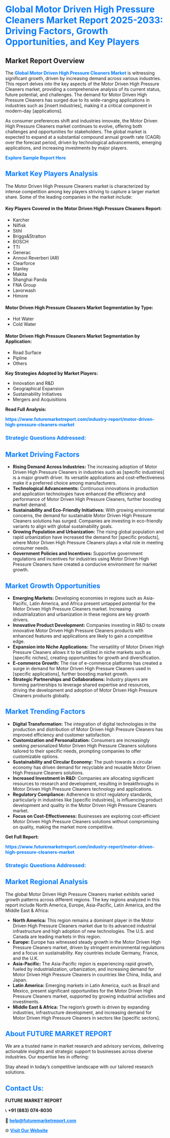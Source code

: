 <h1 style="color: #007BFF;">Global Motor Driven High Pressure Cleaners Market Report 2025-2033: Driving Factors, Growth Opportunities, and Key Players</h1>

<section id="overview">
<h2>Market Report Overview</h2>
<p>The <a href="https://www.futuremarketreport.com/industry-report/motor-driven-high-pressure-cleaners-market" style="color: #007BFF; text-decoration: none;"><strong>Global Motor Driven High Pressure Cleaners Market</strong></a> is witnessing significant growth, driven by increasing demand across various industries. This report delves into the key aspects of the Motor Driven High Pressure Cleaners market, providing a comprehensive analysis of its current status, future potential, and challenges. The demand for Motor Driven High Pressure Cleaners has surged due to its wide-ranging applications in industries such as [insert industries], making it a critical component in modern-day [applications].</p>
<p>As consumer preferences shift and industries innovate, the Motor Driven High Pressure Cleaners market continues to evolve, offering both challenges and opportunities for stakeholders. The global market is expected to expand at a substantial compound annual growth rate (CAGR) over the forecast period, driven by technological advancements, emerging applications, and increasing investments by major players.</p>
</section>

<section id="overview">
<p><a href="https://www.futuremarketreport.com/request-sample/reportId=86356" style="color: #007BFF; text-decoration: none;"><strong>Explore Sample Report Here</strong></a></p>
</section>

<section id="key-players">
<h2 style="color: #007BFF;">Market Key Players Analysis</h2>
<p>The Motor Driven High Pressure Cleaners market is characterized by intense competition among key players striving to capture a larger market share. Some of the leading companies in the market include:</p>
<h4>Key Players Covered in the Motor Driven High Pressure Cleaners Report:</h4>
<ul><li>Karcher</li><li>Nilfisk</li><li>Stihl</li><li>Briggs&amp;Stratton</li><li>BOSCH</li><li>TTI</li><li>Generac</li><li>Annovi Reverberi (AR)</li><li>Clearforce</li><li>Stanley</li><li>Makita</li><li>Shanghai Panda</li><li>FNA Group</li><li>Lavorwash</li><li>Himore</li></ul>
<h4>Motor Driven High Pressure Cleaners Market Segmentation by Type:</h4>
<ul><li>Hot Water</li><li>Cold Water</li></ul>

<h4>Motor Driven High Pressure Cleaners Market Segmentation by Application:</h4>
<ul><li>Road Surface</li><li>Pipline</li><li>Others</li></ul>
<p><strong>Key Strategies Adopted by Market Players:</strong></p>
<ul>
<li>Innovation and R&D</li>
<li>Geographical Expansion</li>
<li>Sustainability Initiatives</li>
<li>Mergers and Acquisitions</li>
</ul>
</section>

<section>
<p><strong>Read Full Analysis: </strong></p><a href="https://www.futuremarketreport.com/industry-report/motor-driven-high-pressure-cleaners-market" style="color: #007BFF; text-decoration: none;"><strong>https://www.futuremarketreport.com/industry-report/motor-driven-high-pressure-cleaners-market</strong></a>
<h3 style="color: #007BFF;">Strategic Questions Addressed:</h3>
</section>

<section id="driving-factors">
<h2 style="color: #007BFF;">Market Driving Factors</h2>
<ul>
<li><strong>Rising Demand Across Industries:</strong> The increasing adoption of Motor Driven High Pressure Cleaners in industries such as [specific industries] is a major growth driver. Its versatile applications and cost-effectiveness make it a preferred choice among manufacturers.</li>
<li><strong>Technological Advancements:</strong> Continuous innovations in production and application technologies have enhanced the efficiency and performance of Motor Driven High Pressure Cleaners, further boosting market demand.</li>
<li><strong>Sustainability and Eco-Friendly Initiatives:</strong> With growing environmental concerns, the demand for sustainable Motor Driven High Pressure Cleaners solutions has surged. Companies are investing in eco-friendly variants to align with global sustainability goals.</li>
<li><strong>Growing Population and Urbanization:</strong> The rising global population and rapid urbanization have increased the demand for [specific products], where Motor Driven High Pressure Cleaners plays a vital role in meeting consumer needs.</li>
<li><strong>Government Policies and Incentives:</strong> Supportive government regulations and incentives for industries using Motor Driven High Pressure Cleaners have created a conducive environment for market growth.</li>
</ul>
</section>

<section id="growth-opportunities">
<h2 style="color: #007BFF;">Market Growth Opportunities</h2>
<ul>
<li><strong>Emerging Markets:</strong> Developing economies in regions such as Asia-Pacific, Latin America, and Africa present untapped potential for the Motor Driven High Pressure Cleaners market. Increasing industrialization and urbanization in these regions are key growth drivers.</li>
<li><strong>Innovative Product Development:</strong> Companies investing in R&D to create innovative Motor Driven High Pressure Cleaners products with enhanced features and applications are likely to gain a competitive edge.</li>
<li><strong>Expansion into Niche Applications:</strong> The versatility of Motor Driven High Pressure Cleaners allows it to be utilized in niche markets such as [specific niches], creating opportunities for growth and diversification.</li>
<li><strong>E-commerce Growth:</strong> The rise of e-commerce platforms has created a surge in demand for Motor Driven High Pressure Cleaners used in [specific applications], further boosting market growth.</li>
<li><strong>Strategic Partnerships and Collaborations:</strong> Industry players are forming partnerships to leverage shared expertise and resources, driving the development and adoption of Motor Driven High Pressure Cleaners products globally.</li>
</ul>
</section>

<section id="trending-factors">
<h2 style="color: #007BFF;">Market Trending Factors</h2>
<ul>
<li><strong>Digital Transformation:</strong> The integration of digital technologies in the production and distribution of Motor Driven High Pressure Cleaners has improved efficiency and customer satisfaction.</li>
<li><strong>Customization and Personalization:</strong> Consumers are increasingly seeking personalized Motor Driven High Pressure Cleaners solutions tailored to their specific needs, prompting companies to offer customizable options.</li>
<li><strong>Sustainability and Circular Economy:</strong> The push towards a circular economy has driven demand for recyclable and reusable Motor Driven High Pressure Cleaners solutions.</li>
<li><strong>Increased Investment in R&D:</strong> Companies are allocating significant resources to research and development, resulting in breakthroughs in Motor Driven High Pressure Cleaners technology and applications.</li>
<li><strong>Regulatory Compliance:</strong> Adherence to strict regulatory standards, particularly in industries like [specific industries], is influencing product development and quality in the Motor Driven High Pressure Cleaners market.</li>
<li><strong>Focus on Cost-Effectiveness:</strong> Businesses are exploring cost-efficient Motor Driven High Pressure Cleaners solutions without compromising on quality, making the market more competitive.</li>
</ul>
</section>

<section>
<p><strong>Get Full Report: </strong></p><a href="https://www.futuremarketreport.com/industry-report/motor-driven-high-pressure-cleaners-market" style="color: #007BFF; text-decoration: none;"><strong>https://www.futuremarketreport.com/industry-report/motor-driven-high-pressure-cleaners-market</strong></a>
<h3 style="color: #007BFF;">Strategic Questions Addressed:</h3>
</section>


<section id="regional-analysis">
<h2 style="color: #007BFF;">Market Regional Analysis</h2>
<p>The global Motor Driven High Pressure Cleaners market exhibits varied growth patterns across different regions. The key regions analyzed in this report include North America, Europe, Asia-Pacific, Latin America, and the Middle East & Africa:</p>
<ul>
<li><strong>North America:</strong> This region remains a dominant player in the Motor Driven High Pressure Cleaners market due to its advanced industrial infrastructure and high adoption of new technologies. The U.S. and Canada are leading markets in this region.</li>
<li><strong>Europe:</strong> Europe has witnessed steady growth in the Motor Driven High Pressure Cleaners market, driven by stringent environmental regulations and a focus on sustainability. Key countries include Germany, France, and the U.K.</li>
<li><strong>Asia-Pacific:</strong> The Asia-Pacific region is experiencing rapid growth, fueled by industrialization, urbanization, and increasing demand for Motor Driven High Pressure Cleaners in countries like China, India, and Japan.</li>
<li><strong>Latin America:</strong> Emerging markets in Latin America, such as Brazil and Mexico, present significant opportunities for the Motor Driven High Pressure Cleaners market, supported by growing industrial activities and investments.</li>
<li><strong>Middle East & Africa:</strong> The region’s growth is driven by expanding industries, infrastructure development, and increasing demand for Motor Driven High Pressure Cleaners in sectors like [specific sectors].</li>
</ul>
</section>

<footer>
<h2 style="color: #007BFF;">About FUTURE MARKET REPORT</h2>
<p>We are a trusted name in market research and advisory services, delivering actionable insights and strategic support to businesses across diverse industries. Our expertise lies in offering:</p>

<p>Stay ahead in today’s competitive landscape with our tailored research solutions.</p>

<h2 style="color: #007BFF;">Contact Us:</h2>
<p><strong>FUTURE MARKET REPORT</strong></p>
<p>📞 <strong>+91 (883) 074-8030</strong></p>
<p>📧 <strong><a href="mailto:help@futuremarketreport.com" style="color: #007BFF;">help@futuremarketreport.com</a></strong></p>
<p>🌐 <strong><a href="https://www.futuremarketreport.com/" style="color: #007BFF;">Visit Our Website</a></strong></p>
</footer>